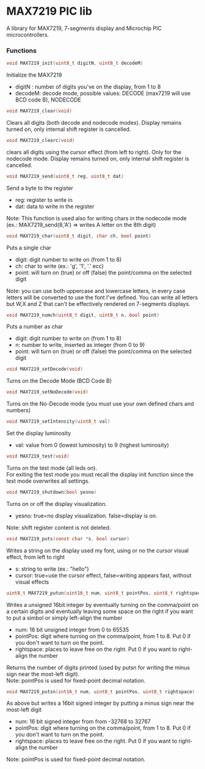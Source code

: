 # MAX7219 PIC lib
A library for MAX7219, 7-segments display and Microchip PIC microcontrollers.  

### Functions

```c
void MAX7219_init(uint8_t digitN, uint8_t decodeM)
```
Initialize the MAX7219
- digitN : number of digits you've on the display, from 1 to 8
- decodeM: decode mode, possible values: DECODE (max7219 will use BCD code B), NODECODE  

```c
void MAX7219_clear(void)
```
Clears all digits (both decode and nodecode modes). Display remains turned on, only internal shift register is cancelled.  

```c
void MAX7219_clearc(void)
```
clears all digits using the cursor effect (from left to right). Only for the nodecode mode. Display remains turned on, only internal shift register is cancelled.


```c
void MAX7219_send(uint8_t reg, uint8_t dat)
```
Send a byte to the register
- reg: register to write in
- dat: data to write in the register  

Note: This function is used also for writing chars in the nodecode mode (ex.: MAX7219_send(8,'A') => writes A letter on the 8th digit)

```c
void MAX7219_char(uint8_t digit, char ch, bool point)
```
Puts a single char
- digit: digit number to write on (from 1 to 8)
- ch: char to write (ex.: 'g', '1', '.' ecc)
- point: will turn on (true) or off (false) the point/comma on the selected digit  

Note: you can use both uppercase and lowercase letters, in every case letters will be converted to use the font I've defined. You can write all letters but W,X and Z that can't be effectively rendered on 7-segments displays.

```c
void MAX7219_numch(uint8_t digit, uint8_t n, bool point)
```
Puts a number as char
- digit: digit number to write on (from 1 to 8)
- n: number to write, inserted as integer (from 0 to 9)
- point: will turn on (true) or off (false) the point/comma on the selected digit

```c
void MAX7219_setDecode(void)
```
Turns on the Decode Mode (BCD Code B)  

```c
void MAX7219_setNoDecode(void)
```
Turns on the No-Decode mode (you must use your own defined chars and numbers)  

```c
void MAX7219_setIntensity(uint8_t val)
```
Set the display luminosity
- val: value from 0 (lowest luminosity) to 9 (highest luminosity)  

```c
void MAX7219_test(void)
```
Turns on the test mode (all leds on).   
For exiting the test mode you must recall the display init function since the test mode overwrites all settings.  

```c
void MAX7219_shutdown(bool yesno)
```
Turns on or off the display visualization.  
- yesno: true=no display visualization. false=display is on.  

Note: shift register content is not deleted.  

```c
void MAX7219_puts(const char *s, bool cursor)
```
Writes a string on the display used my font, using or no the cursor visual effect, from left to right  
- s: string to write (ex.: "hello")
- cursor: true=use the cursor effect, false=writing appears fast, without visual effects  

```c
uint8_t MAX7219_putun(uint16_t num, uint8_t pointPos, uint8_t rightspace)
```
Writes a unsigned 16bit integer by eventually turning on the comma/point on a certain digits and eventually leaving some space on the right if you want to put a simbol or simply left-align the number  
- num: 16 bit unsigned integer from 0 to 65535
- pointPos: digit where turning on the comma/point, from 1 to 8. Put 0 if you don't want to turn on the point.
- rightspace: places to leave free on the right. Put 0 if you want to right-align the number  

Returns the number of digits printed (used by putsn for writing the minus sign near the most-left digit).  
Note: pointPos is used for fixed-point decimal notation.  

```c
void MAX7219_putsn(int16_t num, uint8_t pointPos, uint8_t rightspace)
```
As above but writes a 16bit signed integer by putting a minus sign near the most-left digit  
- num: 16 bit signed integer from from -32768 to 32767
- pointPos: digit where turning on the comma/point, from 1 to 8. Put 0 if you don't want to turn on the point.
- rightspace: places to leave free on the right. Put 0 if you want to right-align the number  

Note: pointPos is used for fixed-point decimal notation.  
